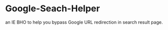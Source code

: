 Google-Seach-Helper
===================

an IE BHO to help you bypass Google URL redirection in search result page.
